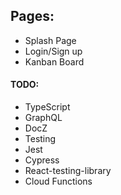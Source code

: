 ## Pages:

- Splash Page
- Login/Sign up
- Kanban Board

#### TODO:

- TypeScript
- GraphQL
- DocZ
- Testing
- Jest
- Cypress
- React-testing-library
- Cloud Functions
